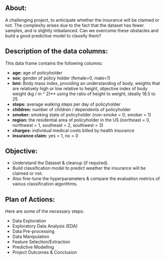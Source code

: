 ## About:
A challenging project, to anticipate whether the insurance will be claimed or not. The complexity arises due to the fact that the dataset has fewer samples, and is slightly imbalanced. Can we overcome these obstacles and build a good predictive model to classify them?


## Description of the data columns:
This data frame contains the following columns:

* **age:** age of policyholder
* **sex:** gender of policy holder (female=0, male=1)
* **bmi:** Body mass index, providing an understanding of body, weights that are relatively high or low relative to height, objective index of body weight (kg / m ^ 2)** using the ratio of height to weight, ideally 18.5 to 25
* **steps:** average walking steps per day of policyholder
* **children:** number of children / dependents of policyholder
* **smoker:** smoking state of policyholder (non-smoke = 0; smoker = 1)
* **region:** the residential area of policyholder in the US (northeast = 0, northwest = 1, southeast = 2, southwest = 3)
* **charges:** individual medical costs billed by health insurance
* **insurance claim:** yes = 1, no = 0

## Objective:
- Understand the Dataset & cleanup (if required).
- Build classification model to predict weather the insurance will be claimed or not.
- Also fine-tune the hyperparameters & compare the evaluation metrics of vaious classification algorithms.


## Plan of Actions:
Here are some of the necessary steps:

* Data Exploration
* Exploratory Data Analysis (EDA)
* Data Pre-processing
* Data Manipulation
* Feature Selection/Extraction
* Predictive Modelling
* Project Outcomes & Conclusion
